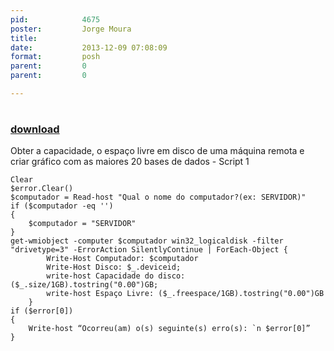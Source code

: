 ```yaml
---
pid:            4675
poster:         Jorge Moura
title:          
date:           2013-12-09 07:08:09
format:         posh
parent:         0
parent:         0

---
```


# 

### [download](4675.ps1)

Obter a capacidade, o espaço livre em disco de uma máquina remota e criar gráfico com as maiores 20 bases de dados - Script 1

```posh
Clear
$error.Clear()
$computador = Read-host "Qual o nome do computador?(ex: SERVIDOR)"
if ($computador -eq '')
{
    $computador = "SERVIDOR"
}
get-wmiobject -computer $computador win32_logicaldisk -filter "drivetype=3" -ErrorAction SilentlyContinue | ForEach-Object {
        Write-Host Computador: $computador
        Write-Host Disco: $_.deviceid;
        write-host Capacidade do disco: ($_.size/1GB).tostring("0.00")GB;
        write-host Espaço Livre: ($_.freespace/1GB).tostring("0.00")GB
    }
if ($error[0])
{
    Write-host “Ocorreu(am) o(s) seguinte(s) erro(s): `n $error[0]”
} 

```
